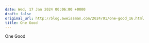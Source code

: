 ```yaml
---
date: Wed, 17 Jan 2024 00:06:00 +0000
draft: false
original_url: http://blog.aweissman.com/2024/01/one-good_16.html
title: One Good
---
```


One Good
